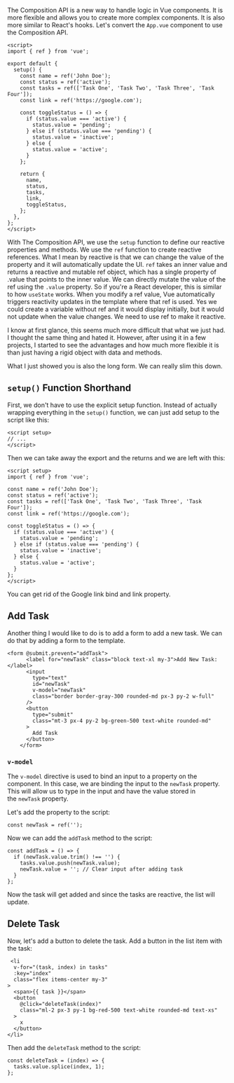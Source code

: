 The Composition API is a new way to handle logic in Vue components. It is more flexible and allows you to create more complex components. It is also more similar to React's hooks. Let's convert the `App.vue` component to use the Composition API.

```
<script>
import { ref } from 'vue';

export default {
  setup() {
    const name = ref('John Doe');
    const status = ref('active');
    const tasks = ref(['Task One', 'Task Two', 'Task Three', 'Task Four']);
    const link = ref('https://google.com');

    const toggleStatus = () => {
      if (status.value === 'active') {
        status.value = 'pending';
      } else if (status.value === 'pending') {
        status.value = 'inactive';
      } else {
        status.value = 'active';
      }
    };

    return {
      name,
      status,
      tasks,
      link,
      toggleStatus,
    };
  },
};
</script>
```

With The Composition API, we use the `setup` function to define our reactive properties and methods. We use the `ref` function to create reactive references. What I mean by reactive is that we can change the value of the property and it will automatically update the UI. `ref` takes an inner value and returns a reactive and mutable ref object, which has a single property of .value that points to the inner value. We can directly mutate the value of the ref using the `.value` property. So if you're a React developer, this is similar to how `useState` works. When you modify a ref value, Vue automatically triggers reactivity updates in the template where that ref is used. Yes we could create a variable without ref and it would display initially, but it would not update when the value changes. We need to use ref to make it reactive.

I know at first glance, this seems much more difficult that what we just had. I thought the same thing and hated it. However, after using it in a few projects, I started to see the advantages and how much more flexible it is than just having a rigid object with data and methods.

What I just showed you is also the long form. We can really slim this down.

## `setup()` Function Shorthand

First, we don't have to use the explicit setup function. Instead of actually wrapping everything in the `setup()` function, we can just add setup to the script like this:

```
<script setup>
// ...
</script>
```

Then we can take away the export and the returns and we are left with this:

```
<script setup>
import { ref } from 'vue';

const name = ref('John Doe');
const status = ref('active');
const tasks = ref(['Task One', 'Task Two', 'Task Three', 'Task Four']);
const link = ref('https://google.com');

const toggleStatus = () => {
  if (status.value === 'active') {
    status.value = 'pending';
  } else if (status.value === 'pending') {
    status.value = 'inactive';
  } else {
    status.value = 'active';
  }
};
</script>
```

You can get rid of the Google link bind and link property.

## Add Task

Another thing I would like to do is to add a form to add a new task. We can do that by adding a form to the template.

```
<form @submit.prevent="addTask">
      <label for="newTask" class="block text-xl my-3">Add New Task:</label>
      <input
        type="text"
        id="newTask"
        v-model="newTask"
        class="border border-gray-300 rounded-md px-3 py-2 w-full"
      />
      <button
        type="submit"
        class="mt-3 px-4 py-2 bg-green-500 text-white rounded-md"
      >
        Add Task
      </button>
    </form>
```

### `v-model`

The `v-model` directive is used to bind an input to a property on the component. In this case, we are binding the input to the `newTask` property. This will allow us to type in the input and have the value stored in the `newTask` property.

Let's add the property to the script:

```
const newTask = ref('');
```

Now we can add the `addTask` method to the script:

```
const addTask = () => {
  if (newTask.value.trim() !== '') {
    tasks.value.push(newTask.value);
    newTask.value = ''; // Clear input after adding task
  }
};
```

Now the task will get added and since the tasks are reactive, the list will update.

## Delete Task

Now, let's add a button to delete the task. Add a button in the list item with the task:

```
 <li
  v-for="(task, index) in tasks"
  :key="index"
  class="flex items-center my-3"
>
  <span>{{ task }}</span>
  <button
    @click="deleteTask(index)"
    class="ml-2 px-3 py-1 bg-red-500 text-white rounded-md text-xs"
  >
    x
  </button>
</li>
```

Then add the `deleteTask` method to the script:

```
const deleteTask = (index) => {
  tasks.value.splice(index, 1);
};
```